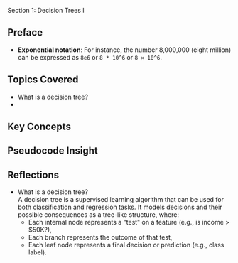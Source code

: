  Section 1: Decision Trees I

## Preface
- **Exponential notation**: For instance, the number 8,000,000 (eight million) can be expressed as `8e6` or `8 * 10^6` or `8 × 10^6`.

## Topics Covered
- What is a decision tree?
- 

## Key Concepts


## Pseudocode Insight


## Reflections

- What is a decision tree?  
  A decision tree is a supervised learning algorithm that can be used for both classification and regression tasks. It models decisions and their possible consequences as a tree-like structure, where:
  - Each internal node represents a "test" on a feature (e.g., is income > $50K?),
  - Each branch represents the outcome of that test,
  - Each leaf node represents a final decision or prediction (e.g., class label).

